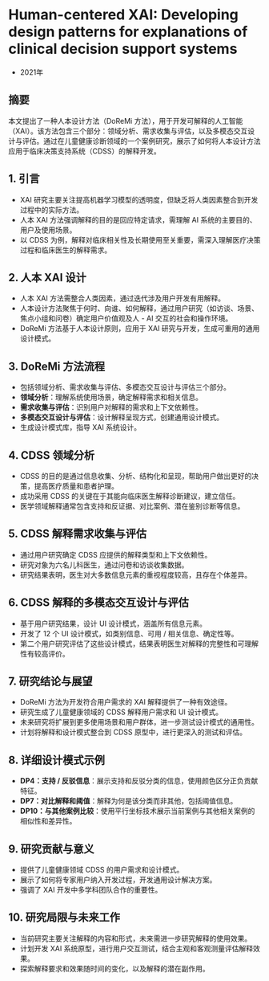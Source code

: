 # Human-centered XAI: Developing design patterns for explanations of clinical decision support systems
- 2021年
## 摘要
本文提出了一种人本设计方法（DoReMi 方法），用于开发可解释的人工智能（XAI）。该方法包含三个部分：领域分析、需求收集与评估，以及多模态交互设计与评估。通过在儿童健康诊断领域的一个案例研究，展示了如何将人本设计方法应用于临床决策支持系统（CDSS）的解释开发。

## 1. 引言
- XAI 研究主要关注提高机器学习模型的透明度，但缺乏将人类因素整合到开发过程中的实际方法。
- 人本 XAI 方法强调解释的目的是回应特定请求，需理解 AI 系统的主要目的、用户及使用场景。
- 以 CDSS 为例，解释对临床相关性及长期使用至关重要，需深入理解医疗决策过程和临床医生的解释需求。

## 2. 人本 XAI 设计
- 人本 XAI 方法需整合人类因素，通过迭代涉及用户开发有用解释。
- 人本设计方法聚焦于何时、向谁、如何解释，通过用户研究（如访谈、场景、焦点小组和问卷）确定用户价值观及人 - AI 交互的社会和操作环境。
- DoReMi 方法基于人本设计原则，应用于 XAI 研究与开发，生成可重用的通用设计模式。

## 3. DoReMi 方法流程
- 包括领域分析、需求收集与评估、多模态交互设计与评估三个部分。
- **领域分析**：理解系统使用场景，确定解释需求和相关信息。
- **需求收集与评估**：识别用户对解释的需求和上下文依赖性。
- **多模态交互设计与评估**：设计解释呈现方式，创建通用设计模式。
- 生成设计模式库，指导 XAI 系统设计。

## 4. CDSS 领域分析
- CDSS 的目的是通过信息收集、分析、结构化和呈现，帮助用户做出更好的决策，提高医疗质量和患者护理。
- 成功采用 CDSS 的关键在于其能向临床医生解释诊断建议，建立信任。
- 医学领域解释通常包含支持和反证据、对比案例、潜在鉴别诊断等信息。

## 5. CDSS 解释需求收集与评估
- 通过用户研究确定 CDSS 应提供的解释类型和上下文依赖性。
- 研究对象为六名儿科医生，通过问卷和访谈收集数据。
- 研究结果表明，医生对大多数信息元素的重视程度较高，且存在个体差异。

## 6. CDSS 解释的多模态交互设计与评估
- 基于用户研究结果，设计 UI 设计模式，涵盖所有信息元素。
- 开发了 12 个 UI 设计模式，如类别信息、可用 / 相关信息、确定性等。
- 第二个用户研究评估了这些设计模式，结果表明医生对解释的完整性和可理解性有较高评价。

## 7. 研究结论与展望
- DoReMi 方法为开发符合用户需求的 XAI 解释提供了一种有效途径。
- 研究生成了儿童健康领域的 CDSS 解释用户需求和 UI 设计模式。
- 未来研究将扩展到更多使用场景和用户群体，进一步测试设计模式的通用性。
- 计划将解释和设计模式整合到 CDSS 原型中，进行更深入的测试和评估。

## 8. 详细设计模式示例
- **DP4：支持 / 反驳信息**：展示支持和反驳分类的信息，使用颜色区分正负贡献特征。
- **DP7：对比解释和阈值**：解释为何是该分类而非其他，包括阈值信息。
- **DP10：与其他案例比较**：使用平行坐标技术展示当前案例与其他相关案例的相似性和差异性。

## 9. 研究贡献与意义
- 提供了儿童健康领域 CDSS 的用户需求和设计模式。
- 展示了如何将专家用户纳入开发过程，开发通用设计解决方案。
- 强调了 XAI 开发中多学科团队合作的重要性。

## 10. 研究局限与未来工作
- 当前研究主要关注解释的内容和形式，未来需进一步研究解释的使用效果。
- 计划开发 XAI 系统原型，进行用户交互测试，结合主观和客观测量评估解释效果。
- 探索解释要求和效果随时间的变化，以及解释的潜在副作用。